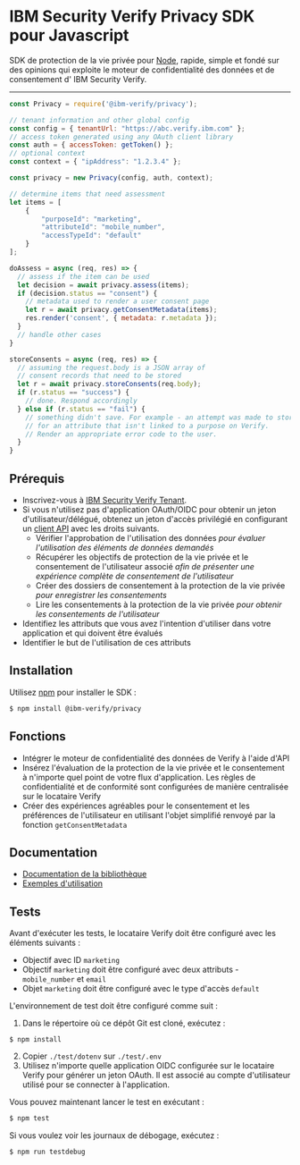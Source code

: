 # IBM Security Verify Privacy SDK pour Javascript

SDK de protection de la vie privée pour [Node](https://nodejs.org), rapide, simple et fondé sur des opinions
qui exploite le moteur de confidentialité des données et de consentement d' IBM Security Verify.

---

```js
const Privacy = require('@ibm-verify/privacy');

// tenant information and other global config
const config = { tenantUrl: "https://abc.verify.ibm.com" };
// access token generated using any OAuth client library
const auth = { accessToken: getToken() };
// optional context
const context = { "ipAddress": "1.2.3.4" };

const privacy = new Privacy(config, auth, context);

// determine items that need assessment
let items = [
    {
        "purposeId": "marketing",
        "attributeId": "mobile_number",
        "accessTypeId": "default"
    }
];

doAssess = async (req, res) => {
  // assess if the item can be used
  let decision = await privacy.assess(items);
  if (decision.status == "consent") {
    // metadata used to render a user consent page
    let r = await privacy.getConsentMetadata(items);
    res.render('consent', { metadata: r.metadata });
  }
  // handle other cases
}

storeConsents = async (req, res) => {
  // assuming the request.body is a JSON array of
  // consent records that need to be stored
  let r = await privacy.storeConsents(req.body);
  if (r.status == "success") {
    // done. Respond accordingly
  } else if (r.status == "fail") {
    // something didn't save. For example - an attempt was made to store a consent
    // for an attribute that isn't linked to a purpose on Verify.
    // Render an appropriate error code to the user.
  }
}

```

## Prérequis

* Inscrivez-vous à [IBM Security Verify Tenant](https://docs.verify.ibm.com/verify/docs/signing-up-for-a-free-trial).
* Si vous n'utilisez pas d'application OAuth/OIDC pour obtenir un jeton d'utilisateur/délégué, obtenez un jeton d'accès privilégié en configurant un [client API](https://docs.verify.ibm.com/verify/docs/create-api-client) avec les droits suivants.
   - Vérifier l'approbation de l'utilisation des données _pour évaluer l'utilisation des éléments de données demandés_
   - Récupérer les objectifs de protection de la vie privée et le consentement de l'utilisateur associé _afin de présenter une expérience complète de consentement de l'utilisateur_
   - Créer des dossiers de consentement à la protection de la vie privée _pour enregistrer les consentements_
   - Lire les consentements à la protection de la vie privée _pour obtenir les consentements de l'utilisateur_
* Identifiez les attributs que vous avez l'intention d'utiliser dans votre application et qui doivent être évalués
* Identifier le but de l'utilisation de ces attributs

## Installation

Utilisez [npm](https://github.com/npm/cli) pour installer le SDK :

```bash
$ npm install @ibm-verify/privacy
```

## Fonctions

- Intégrer le moteur de confidentialité des données de Verify à l'aide d'API
- Insérez l'évaluation de la protection de la vie privée et le consentement à n'importe quel point de votre flux d'application. Les règles de confidentialité et de conformité sont configurées de manière centralisée sur le locataire Verify
- Créer des expériences agréables pour le consentement et les préférences de l'utilisateur en utilisant l'objet simplifié renvoyé par la fonction `getConsentMetadata`

## Documentation

* [Documentation de la bibliothèque](https://ibm-security-verify.github.io/javascript/privacy/docs/index.html)
* [Exemples d'utilisation](https://github.com/ibm-security-verify/verify-sdk-javascript/tree/master/sdk/privacy/examples)

## Tests

Avant d'exécuter les tests, le locataire Verify doit être configuré avec les éléments suivants :

* Objectif avec ID `marketing`
* Objectif `marketing` doit être configuré avec deux attributs - `mobile_number` et `email`
* Objet `marketing` doit être configuré avec le type d'accès `default`

L'environnement de test doit être configuré comme suit :

1. Dans le répertoire où ce dépôt Git est cloné, exécutez :

```
$ npm install
```

2. Copier `./test/dotenv` sur `./test/.env`
3. Utilisez n'importe quelle application OIDC configurée sur le locataire Verify pour générer un jeton OAuth. Il est associé au compte d'utilisateur utilisé pour se connecter à l'application.

Vous pouvez maintenant lancer le test en exécutant :

```bash
$ npm test
```

Si vous voulez voir les journaux de débogage, exécutez :

```js
$ npm run testdebug
```

<!-- v2.3.7 : caits-prod-app-gp_webui_20241231T140451-15_en_fr -->